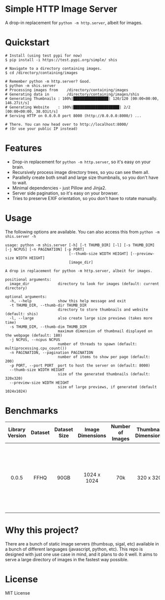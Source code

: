 # Simple HTTP Image Server
A drop-in replacement for `python -m http.server`, albeit for images.

# Quickstart
```shell
# Install (using test pypi for now)
$ pip install -i https://test.pypi.org/simple/ shis

# Navigate to a directory containing images.
$ cd /directory/containing/images

# Remember python -m http.server? Good.
$ python -m shis.server
# Processing images from    /directory/containing/images
# Generating data in   	    /directory/containing/images/shis
# Generating Thumbnails : 100%|████████████████| 120/120 [00:00<00:00, 146.27it/s]
# Generating Website    : 100%|█████████████████████| 2/2 [00:00<00:00, 38.03it/s]
# Serving HTTP on 0.0.0.0 port 8000 (http://0.0.0.0:8000/) ...

# There. You can now head over to http://localhost:8000/
# (Or use your public IP instead)
```

# Features
* Drop-in replacement for `python -m http.server`, so it's easy on your brain.
* Recursively process image directory trees, so you can see them all.
* Parallelly create both small and large size thumbnails, so you don't have to wait.
* Minimal dependencies - just Pillow and Jinja2.
* Server side pagination, so it's easy on your browser.
* Tries to preserve EXIF orientation, so you don't have to rotate manually.

# Usage
The following options are available. You can also access this from `python -m shis.server -h`
```
usage: python -m shis.server [-h] [-t THUMB_DIR] [-l] [-s THUMB_DIM] [-j NCPUS] [-n PAGINATION] [-p PORT]
                             [--thumb-size WIDTH HEIGHT] [--preview-size WIDTH HEIGHT]
                             [image_dir]

A drop in replacement for python -m http.server, albeit for images.

positional arguments:
  image_dir             directory to look for images (default: current directory)

optional arguments:
  -h, --help            show this help message and exit
  -t THUMB_DIR, --thumb-dir THUMB_DIR
                        directory to store thumbnails and website (default: shis)
  -l, --large           also create large size previews (takes more time)
  -s THUMB_DIM, --thumb-dim THUMB_DIM
                        maximum dimension of thumbnail displayed on the webpage (default: 180)
  -j NCPUS, --ncpus NCPUS
                        number of threads to spawn (default: multiprocessing.cpu_count())
  -n PAGINATION, --pagination PAGINATION
                        number of items to show per page (default: 200)
  -p PORT, --port PORT  port to host the server on (default: 8000)
  --thumb-size WIDTH HEIGHT
                        size of the generated thumbnails (default: 320x320)
  --preview-size WIDTH HEIGHT
                        size of large previews, if generated (default 1024x1024)
```

# Benchmarks

| Library Version | Dataset | Dataset Size | Image Dimensions | Number of Images | Thumbnail Dimensions | Thumbnail Size | Conversion Time |                            Machine Specs                           |
|:---------------:|:-------:|:------------:|:----------------:|:----------------:|:--------------------:|:--------------:|:---------------:|:------------------------------------------------------------------:|
|      0.0.5      |   FFHQ  |     90GB     |    1024 x 1024   |        70k       |       320 x 320      |      11GB      |      22:50      | AMD EPYC 7401P, 24 Cores, 32GB Memory, Ubuntu 18.04, Python 3.6.10 |



# Why this project?
There are a bunch of static image servers (thumbsup, sigal, etc) available in a bunch of different languages (javascript, python, etc). This repo is designed with just one use case in mind, and it plans to do it well. It aims to serve a large directory of images in the fastest way possible.

# License
MIT License